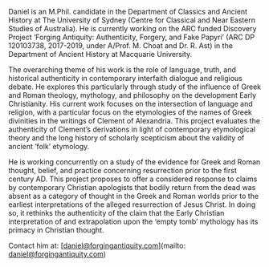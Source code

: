 Daniel is an M.Phil. candidate in the Department of Classics and Ancient History at The University of Sydney (Centre for Classical and Near Eastern Studies of Australia). He is currently working on the ARC funded Discovery Project ‘Forging Antiquity: Authenticity, Forgery, and Fake Papyri’ (ARC DP 120103738, 2017-2019, under A/Prof. M. Choat and Dr. R. Ast) in the Department of Ancient History at Macquarie University. 

The overarching theme of his work is the role of language, truth, and historical authenticity in contemporary interfaith dialogue and religious debate. He explores this particularly through study of the influence of Greek and Roman theology, mythology, and philosophy on the development Early Christianity. His current work focuses on the intersection of language and religion, with a particular focus on the etymologies of the names of Greek divinities in the writings of Clement of Alexandria. This project evaluates the authenticity of Clement’s derivations in light of contemporary etymological theory and the long history of scholarly scepticism about the validity of ancient ‘folk’ etymology.  

He is working concurrently on a study of the evidence for Greek and Roman thought, belief, and practice concerning resurrection prior to the first century AD. This project proposes to offer a considered response to claims by contemporary Christian apologists that bodily return from the dead was absent as a category of thought in the Greek and Roman worlds prior to the earliest interpretations of the alleged resurrection of Jesus Christ. In doing so, it rethinks the authenticity of the claim that the Early Christian interpretation of and extrapolation upon the ‘empty tomb’ mythology has its primacy in Christian thought. 

Contact him at: [daniel@forgingantiquity.com](mailto: daniel@forgingantiquity.com) 
